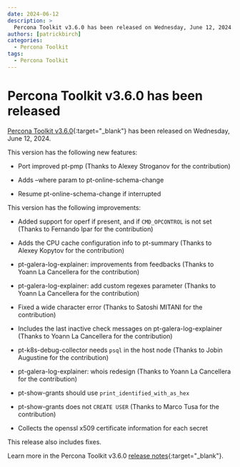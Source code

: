 ```yaml
---
date: 2024-06-12
description: >
  Percona Toolkit v3.6.0 has been released on Wednesday, June 12, 2024.
authors: [patrickbirch]
categories:
  - Percona Toolkit
tags:
  - Percona Toolkit
---
```


# Percona Toolkit v3.6.0 has been released

<!-- more -->

[Percona Toolkit v3.6.0](https://docs.percona.com/percona-toolkit/){:target="_blank"} has been released on Wednesday, June 12, 2024.

This version has the following new features:

* Port improved pt-pmp (Thanks to Alexey Stroganov for the contribution)

* Adds –where param to pt-online-schema-change

* Resume pt-online-schema-change if interrupted

This version has the following improvements:

* Added support for operf if present, and if `CMD_OPCONTROL` is not set (Thanks to Fernando Ipar for the contribution)

* Adds the CPU cache configuration info to pt-summary (Thanks to Alexey Kopytov for the contribution)

* pt-galera-log-explainer: improvements from feedbacks (Thanks to Yoann La Cancellera for the contribution)

* pt-galera-log-explainer: add custom regexes parameter (Thanks to Yoann La Cancellera for the contribution)

* Fixed a wide character error (Thanks to Satoshi MITANI for the contribution)

* Includes the last inactive check messages on pt-galera-log-explainer (Thanks to Yoann La Cancellera for the contribution)

* pt-k8s-debug-collector needs `psql` in the host node (Thanks to Jobin Augustine for the contribution)

* pt-galera-log-explainer: whois redesign (Thanks to Yoann La Cancellera for the contribution)

* pt-show-grants should use `print_identified_with_as_hex`

* pt-show-grants does not `CREATE USER` (Thanks to Marco Tusa for the contribution)

* Collects the openssl x509 certificate information for each secret

This release also includes fixes.

Learn more in the Percona Toolkit v3.6.0 [release notes](https://docs.percona.com/percona-toolkit/release_notes.html){:target="_blank"}.
